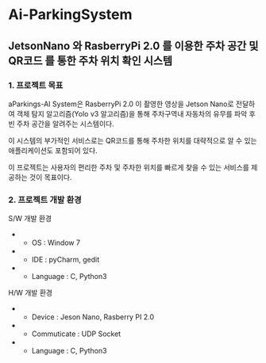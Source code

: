 # Ai-ParkingSystem
## JetsonNano 와 RasberryPi 2.0 를 이용한 주차 공간 및 QR코드 를 통한 주차 위치 확인 시스템

### 1. 프로젝트 목표
aParkings-AI System은 RasberryPi 2.0 이 촬영한 영상을 Jetson Nano로 전달하여 객체 탐지 알고리즘(Yolo v3 알고리즘)을 통해 주차구역내 자동차의 유무를 파악 후 빈 주차 공간을 알려주는 시스템이다. 

이 시스템의 부가적인 서비스로는 QR코드를 통해 주차한 위치를 대략적으로 알 수 있는 애플리케이션도 포함되어 있다. 

이 프로젝트는 사용자의 편리한 주차 및 주차한 위치를 빠르게 찾을 수 있는 서비스를 제공하는 것이 목표이다.

### 2. 프로젝트 개발 환경


S/W 개발 환경
* - OS : Window 7
* - IDE : pyCharm, gedit
* - Language : C, Python3


H/W 개발 환경
* - Device : Jeson Nano, Rasberry PI 2.0
* - Commuticate : UDP Socket
* - Language : C, Python3 


